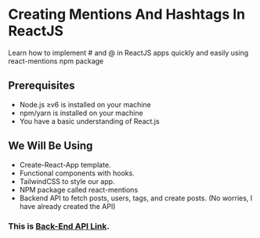 # Creating Mentions And Hashtags In ReactJS

Learn how to implement # and @ in ReactJS apps quickly and easily using react-mentions npm package

## Prerequisites
- Node.js ≥v6 is installed on your machine
- npm/yarn is installed on your machine
- You have a basic understanding of React.js

## We Will Be Using
- Create-React-App template.
- Functional components with hooks.
- TailwindCSS to style our app.
- NPM package called react-mentions
- Backend API to fetch posts, users, tags, and create posts. (No worries, I have already created the API)

### This is [Back-End API Link](https://hashtags-n-mentions.herokuapp.com/api).

